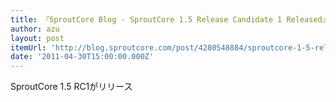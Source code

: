 ```yaml
---
title: 『SproutCore Blog - SproutCore 1.5 Release Candidate 1 Released』
author: azu
layout: post
itemUrl: 'http://blog.sproutcore.com/post/4280548884/sproutcore-1-5-release-candidate-1-released'
date: '2011-04-30T15:00:00.000Z'
---
```

SproutCore 1.5 RC1がリリース
